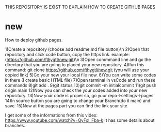 THIS REPOSITORY IS EXIST TO EXPLAIN HOW TO CREATE GITHUB PAGES

# new
How to deploy github pages.

1)Create a repository (choose add readme.md file button)\n 
2)Open that repository and click code button, copy the https link. example:(https://github.com/fthygtl/new.git)\n
3)Open commmand line and go the directory that you are going to placed your new repository.
4)Run this command: git clone https://github.com/fthygtl/new.git  (you will use your copied link)
5)Go your new your local file now.
6)You can write some codes in there (I create basic HTML file)
7)Open terminal in vsCode and run these commands
8)git add .
9)git status
10)git commit -m initialcommit
11)git push origin main
12)Now you can check the your codes added into your new repository.
13)Now your code is proper so, go your repo->settings->pages
14)In source button you are going to change your Branch(do it main) and save.
15)Now at the pages part you can find the link your site.


I get some of the informations from this video: https://www.youtube.com/watch?v=QyFcl_Fba-k
It has some details about branches.

